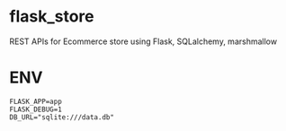 # flask_store
REST APIs for Ecommerce store using Flask, SQLalchemy, marshmallow

# ENV
```
FLASK_APP=app
FLASK_DEBUG=1
DB_URL="sqlite:///data.db"
```
